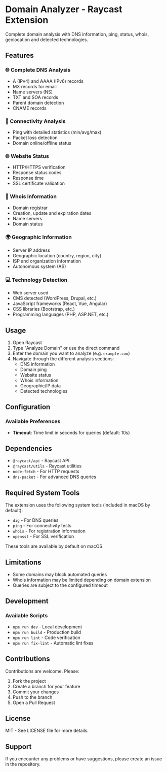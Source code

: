 # Domain Analyzer - Raycast Extension

Complete domain analysis with DNS information, ping, status, whois, geolocation and detected technologies.

## Features

### 🌐 Complete DNS Analysis
- A (IPv4) and AAAA (IPv6) records
- MX records for email
- Name servers (NS)
- TXT and SOA records
- Parent domain detection
- CNAME records

### 🏓 Connectivity Analysis
- Ping with detailed statistics (min/avg/max)
- Packet loss detection
- Domain online/offline status

### 🌐 Website Status
- HTTP/HTTPS verification
- Response status codes
- Response time
- SSL certificate validation

### 📄 Whois Information
- Domain registrar
- Creation, update and expiration dates
- Name servers
- Domain status

### 🌍 Geographic Information
- Server IP address
- Geographic location (country, region, city)
- ISP and organization information
- Autonomous system (AS)

### 💻 Technology Detection
- Web server used
- CMS detected (WordPress, Drupal, etc.)
- JavaScript frameworks (React, Vue, Angular)
- CSS libraries (Bootstrap, etc.)
- Programming languages (PHP, ASP.NET, etc.)

## Usage

1. Open Raycast
2. Type "Analyze Domain" or use the direct command
3. Enter the domain you want to analyze (e.g. `example.com`)
4. Navigate through the different analysis sections:
   - DNS information
   - Domain ping
   - Website status
   - Whois information
   - Geographic/IP data
   - Detected technologies

## Configuration

### Available Preferences

- **Timeout**: Time limit in seconds for queries (default: 10s)

## Dependencies

- `@raycast/api` - Raycast API
- `@raycast/utils` - Raycast utilities
- `node-fetch` - For HTTP requests
- `dns-packet` - For advanced DNS queries

## Required System Tools

The extension uses the following system tools (included in macOS by default):
- `dig` - For DNS queries
- `ping` - For connectivity tests
- `whois` - For registration information
- `openssl` - For SSL verification

These tools are available by default on macOS.

## Limitations

- Some domains may block automated queries
- Whois information may be limited depending on domain extension
- Queries are subject to the configured timeout

## Development

### Available Scripts

- `npm run dev` - Local development
- `npm run build` - Production build
- `npm run lint` - Code verification
- `npm run fix-lint` - Automatic lint fixes

## Contributions

Contributions are welcome. Please:

1. Fork the project
2. Create a branch for your feature
3. Commit your changes
4. Push to the branch
5. Open a Pull Request

## License

MIT - See LICENSE file for more details.

## Support

If you encounter any problems or have suggestions, please create an issue in the repository. 